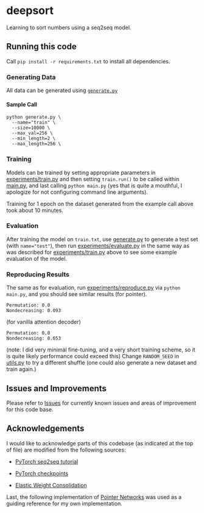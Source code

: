 # deepsort

Learning to sort numbers using a seq2seq model.

## Running this code

Call `pip install -r requirements.txt` to install all dependencies.

### Generating Data

All data can be generated using [`generate.py`](generate.py)

#### Sample Call

```
python generate.py \
  --name="train" \
  --size=10000 \
  --max_val=256 \
  --min_length=2 \
  --max_length=256 \
```

### Training

Models can be trained by setting appropriate parameters in [experiments/train.py](https://github.com/jacobjinkelly/deepsort/blob/master/experiments/train.py) and then setting `train.run()` to be called within [main.py](https://github.com/jacobjinkelly/deepsort/blob/master/main.py), and last calling `python main.py` (yes that is quite a mouthful, I apologize for not configuring command line arguments).

Training for 1 epoch on the dataset generated from the example call above took about 10 minutes.

### Evaluation

After training the model on `train.txt`, use [generate.py](https://github.com/jacobjinkelly/deepsort/blob/master/generate.py) to generate a test set (with `name="test"`), then run [experiments/evaluate.py](https://github.com/jacobjinkelly/deepsort/blob/master/experiments/evaluate.py) in the same way as was described for [experiments/train.py](https://github.com/jacobjinkelly/deepsort/blob/master/experiments/train.py) above to see some example evaluation of the model.

### Reproducing Results
The same as for evaluation, run [experiments/reproduce.py]() via `python main.py`, and you should see similar results (for pointer).
```
Permutation: 0.0
Nondecreasing: 0.093
```
(for vanilla attention decoder)
```
Permutation: 0.0
Nondecreasing: 0.653
```
(note: I did very minimal fine-tuning, and a very short training scheme, so it is quite likely performance could exceed this)
Change `RANDOM_SEED` in [utils.py](https://github.com/jacobjinkelly/deepsort/blob/master/utils.py/#L20) to try a different shuffle (one could also generate a new dataset and train again.)

## Issues and Improvements

Please refer to [Issues](https://github.com/jacobjinkelly/deepsort/issues) for currently known issues and areas of improvement for this code base.

## Acknowledgements

I would like to acknowledge parts of this codebase (as indicated at the top of
  file) are modified from the following sources:
* [PyTorch seq2seq tutorial](https://pytorch.org/tutorials/intermediate/seq2seq_translation_tutorial.html)
*  [PyTorch checkpoints](https://github.com/pytorch/examples/blob/master/imagenet/main.py)

* [Elastic Weight Consolidation](https://github.com/moskomule/ewc.pytorch)

Last, the following implementation of [Pointer Networks](
https://github.com/shiretzet/PointerNet/blob/master/PointerNet.py) was used as a guiding reference for my own implementation.
